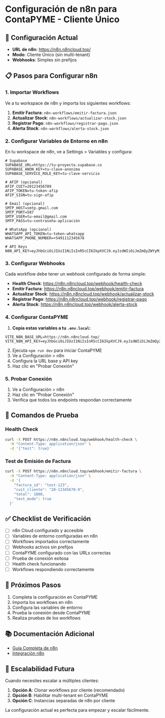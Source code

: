 # Configuración de n8n para ContaPYME - Cliente Único

## 🎯 Configuración Actual

- **URL de n8n**: https://n8n.n8ncloud.top/
- **Modo**: Cliente Único (sin multi-tenant)
- **Webhooks**: Simples sin prefijos

## 📋 Pasos para Configurar n8n

### 1. Importar Workflows

Ve a tu workspace de n8n y importa los siguientes workflows:

1. **Emitir Factura**: `n8n-workflows/emitir-factura.json`
2. **Actualizar Stock**: `n8n-workflows/actualizar-stock.json`
3. **Registrar Pago**: `n8n-workflows/registrar-pago.json`
4. **Alerta Stock**: `n8n-workflows/alerta-stock.json`

### 2. Configurar Variables de Entorno en n8n

En tu workspace de n8n, ve a Settings > Variables y configura:

```
# Supabase
SUPABASE_URL=https://tu-proyecto.supabase.co
SUPABASE_ANON_KEY=tu-clave-anonima
SUPABASE_SERVICE_ROLE_KEY=tu-clave-servicio

# AFIP (opcional)
AFIP_CUIT=20123456789
AFIP_TOKEN=tu-token-afip
AFIP_SIGN=tu-sign-afip

# Email (opcional)
SMTP_HOST=smtp.gmail.com
SMTP_PORT=587
SMTP_USER=tu-email@gmail.com
SMTP_PASS=tu-contraseña-aplicación

# WhatsApp (opcional)
WHATSAPP_API_TOKEN=tu-token-whatsapp
WHATSAPP_PHONE_NUMBER=+5491112345678

# API Keys
N8N_API_KEY=eyJhbGciOiJIUzI1NiIsInR5cCI6IkpXVCJ9.eyJzdWIiOiJmZmQyZWYyMi0xZWVhLTQ0NzctYTMxMy03NjQ1OTk1ZTZjZDgiLCJpc3MiOiJuOG4iLCJhdWQiOiJwdWJsaWMtYXBpIiwiaWF0IjoxNzUzMjMzMjUyfQ.cQ1vFdsJYEwI5I2DFmariRtu99XVytyRkJaCu2ZGkMo
```

### 3. Configurar Webhooks

Cada workflow debe tener un webhook configurado de forma simple:

- **Health Check**: https://n8n.n8ncloud.top/webhook/health-check
- **Emitir Factura**: https://n8n.n8ncloud.top/webhook/emitir-factura
- **Actualizar Stock**: https://n8n.n8ncloud.top/webhook/actualizar-stock
- **Registrar Pago**: https://n8n.n8ncloud.top/webhook/registrar-pago
- **Alerta Stock**: https://n8n.n8ncloud.top/webhook/alerta-stock

### 4. Configurar ContaPYME

1. **Copia estas variables a tu `.env.local`:**
```env
VITE_N8N_BASE_URL=https://n8n.n8ncloud.top/
VITE_N8N_API_KEY=eyJhbGciOiJIUzI1NiIsInR5cCI6IkpXVCJ9.eyJzdWIiOiJmZmQyZWYyMi0xZWVhLTQ0NzctYTMxMy03NjQ1OTk1ZTZjZDgiLCJpc3MiOiJuOG4iLCJhdWQiOiJwdWJsaWMtYXBpIiwiaWF0IjoxNzUzMjMzMjUyfQ.cQ1vFdsJYEwI5I2DFmariRtu99XVytyRkJaCu2ZGkMo
```

2. Ejecuta `npm run dev` para iniciar ContaPYME
3. Ve a Configuración > n8n
4. Configura la URL base y API key
5. Haz clic en "Probar Conexión"

### 5. Probar Conexión

1. Ve a Configuración > n8n
2. Haz clic en "Probar Conexión"
3. Verifica que todos los endpoints respondan correctamente

## 🧪 Comandos de Prueba

### Health Check
```bash
curl -X POST https://n8n.n8ncloud.top/webhook/health-check \
  -H "Content-Type: application/json" \
  -d '{"test": true}'
```

### Test de Emisión de Factura
```bash
curl -X POST https://n8n.n8ncloud.top/webhook/emitir-factura \
  -H "Content-Type: application/json" \
  -d '{
    "factura_id": "test-123",
    "cuit_cliente": "20-12345678-9",
    "total": 1000,
    "test_mode": true
  }'
```

## ✅ Checklist de Verificación

- [ ] n8n Cloud configurado y accesible
- [ ] Variables de entorno configuradas en n8n
- [ ] Workflows importados correctamente
- [ ] Webhooks activos sin prefijos
- [ ] ContaPYME configurado con las URLs correctas
- [ ] Prueba de conexión exitosa
- [ ] Health check funcionando
- [ ] Workflows respondiendo correctamente

## 🚀 Próximos Pasos

1. Completa la configuración en ContaPYME
2. Importa los workflows en n8n
3. Configura las variables de entorno
4. Prueba la conexión desde ContaPYME
5. Realiza pruebas de los workflows

## 📚 Documentación Adicional

- [Guía Completa de n8n](docs/SETUP_N8N_COMPLETO.md)
- [Integración n8n](docs/N8N_INTEGRATION.md)

## 🔄 Escalabilidad Futura

Cuando necesites escalar a múltiples clientes:

1. **Opción A**: Clonar workflows por cliente (recomendado)
2. **Opción B**: Habilitar multi-tenant en ContaPYME
3. **Opción C**: Instancias separadas de n8n por cliente

La configuración actual es perfecta para empezar y escalar fácilmente.
